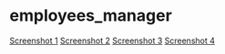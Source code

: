 # employees_manager

[Screenshot 1](images/1.jpg)
[Screenshot 2](images/2.jpg)
[Screenshot 3](images/3.jpg)
[Screenshot 4](images/4.jpg)
